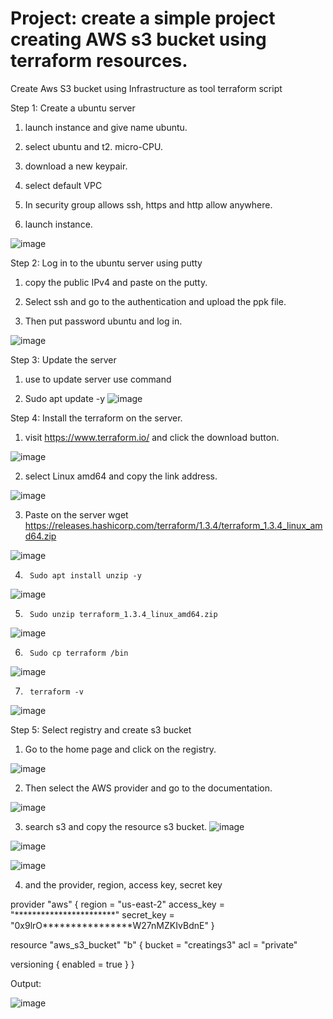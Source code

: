
# Project: create a simple project creating AWS s3 bucket using terraform resources.

Create Aws S3 bucket using Infrastructure as  tool terraform script 

Step 1:  Create a ubuntu server

1. launch instance and give name ubuntu. 
2.	select ubuntu and t2. micro-CPU.
3. download a new keypair.

4. select default VPC
5. In security group allows ssh, https and http allow anywhere.
6.	launch instance.


 ![image](https://github.com/dharmaraj257/Terraform-Projects/assets/100831265/c12f02f1-2429-4ad7-ba43-6296ed83f24f)

Step 2: Log in to the ubuntu server using putty
1.	copy the public IPv4 and paste on the putty.

2.	Select ssh and go to the authentication and upload the ppk file.
3.	Then put password ubuntu and log in.

![image](https://github.com/dharmaraj257/Terraform-Projects/assets/100831265/36228471-a534-48a2-b842-c8d2d5c339e1)

Step 3:	Update the server

1.	use to update server use command

2.	Sudo apt update -y
![image](https://github.com/dharmaraj257/Terraform-Projects/assets/100831265/6f8dfa2f-9f7a-43b6-8c45-2e04ff977541)

Step 4:	Install the terraform on the server.

1.	visit https://www.terraform.io/ and click the download button.

![image](https://github.com/dharmaraj257/Terraform-Projects/assets/100831265/793a5403-fdef-4cda-902d-87a8376a5edf)


2.	select Linux amd64 and copy the link address.

![image](https://github.com/dharmaraj257/Terraform-Projects/assets/100831265/c9d39b30-ff85-419b-a640-12f29c7deaf3)

3.	Paste on the server wget https://releases.hashicorp.com/terraform/1.3.4/terraform_1.3.4_linux_amd64.zip

![image](https://github.com/dharmaraj257/Terraform-Projects/assets/100831265/c7d4d1e4-2fd6-47b9-87d8-fc4e4eaf2131)

4.	    Sudo apt install unzip -y
![image](https://github.com/dharmaraj257/Terraform-Projects/assets/100831265/6f12fd4e-27f2-483b-a930-43e99895d502)

5.	    Sudo unzip terraform_1.3.4_linux_amd64.zip
![image](https://github.com/dharmaraj257/Terraform-Projects/assets/100831265/03bc8869-1734-4412-8965-fb1f23583787)

6.  	Sudo cp terraform /bin
![image](https://github.com/dharmaraj257/Terraform-Projects/assets/100831265/629fac4d-96d5-4743-8cf3-2448da094c02)

7.  	terraform -v
![image](https://github.com/dharmaraj257/Terraform-Projects/assets/100831265/9e18c7a2-0e89-482b-8916-90ca0d6b3fbe)

Step 5:	Select registry and create s3 bucket

1.    Go to the home page and click on the registry.

![image](https://github.com/dharmaraj257/Terraform-Projects/assets/100831265/994723d3-b3c3-4b1c-be89-aff1e9b457e0)

2.	Then select the AWS provider and go to the documentation.


![image](https://github.com/dharmaraj257/Terraform-Projects/assets/100831265/adab087d-3afe-4d08-9da7-4312e58ce054)

3.	search s3 and copy the resource s3 bucket.
![image](https://github.com/dharmaraj257/Terraform-Projects/assets/100831265/4e8f107e-7833-4186-a005-6e46d4a665e8)

![image](https://github.com/dharmaraj257/Terraform-Projects/assets/100831265/d9afecb4-2522-4cd9-bbf4-db2b7d51f8d9)

![image](https://github.com/dharmaraj257/Terraform-Projects/assets/100831265/9cc7c3d6-e6ba-4f86-9678-ab9a87f7ab5b)

4.	and the provider, region, access key, secret key


provider "aws" { region = "us-east-2"
access_key = "***********************"
secret_key = "0x9lrO****************W27nMZKIvBdnE"
}


resource "aws_s3_bucket" "b" { bucket = "creatings3"
acl  = "private"


versioning { enabled = true
}
}



Output:

![image](https://user-images.githubusercontent.com/100831265/205539720-bbaf97a4-ee0e-4524-8c66-a77b2ea19f23.png)